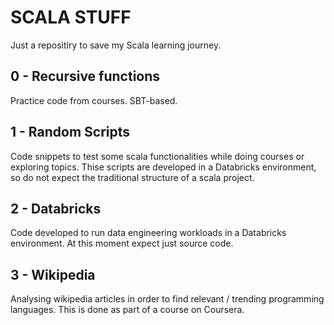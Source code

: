 # SCALA STUFF

Just a repositiry to save my Scala learning journey. 

## 0 - Recursive functions
Practice code from courses.
SBT-based.

## 1 - Random Scripts
Code snippets to test some scala functionalities while doing courses or exploring topics. 
Thise scripts are developed in a Databricks environment, so do not expect the traditional structure of a scala project.

## 2 - Databricks
Code developed to run data engineering workloads in a Databricks environment. At this moment expect just source code.

## 3 - Wikipedia
Analysing wikipedia articles in order to find relevant / trending programming languages.
This is done as part of a course on Coursera. 
